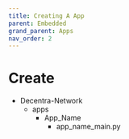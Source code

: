 ```yaml
---
title: Creating A App
parent: Embedded
grand_parent: Apps
nav_order: 2
---
```


# Create

- Decentra-Network
  - apps
    - App_Name
      - app_name_main.py
